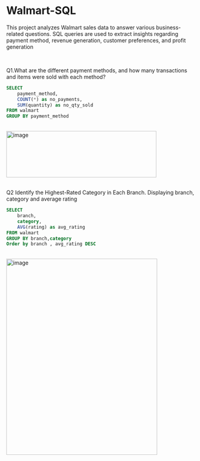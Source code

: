 # Walmart-SQL
This project analyzes Walmart sales data to answer various business-related questions. SQL queries are used to extract insights regarding payment method, revenue generation, customer preferences, and profit generation


<br />



Q1.What are the different payment methods, and how many transactions and items were sold with each method?

```sql
SELECT 
	payment_method,
	COUNT(*) as no_payments,
	SUM(quantity) as no_qty_sold
FROM walmart
GROUP BY payment_method
```

<br />

<img width="396" height="122" alt="image" src="https://github.com/user-attachments/assets/0a700029-ddf1-450e-aab4-990e0e4f485b" />

<br />

<br />

Q2 Identify the Highest-Rated Category in Each Branch. Displaying branch, category and average rating

```sql
SELECT 
	branch,
	category,
	AVG(rating) as avg_rating
FROM walmart
GROUP BY branch,category 
Order by branch , avg_rating DESC
```


<br />

<img width="398" height="516" alt="image" src="https://github.com/user-attachments/assets/9ea9d1eb-e56b-4ca5-a8ca-c38ade4f0680" />




